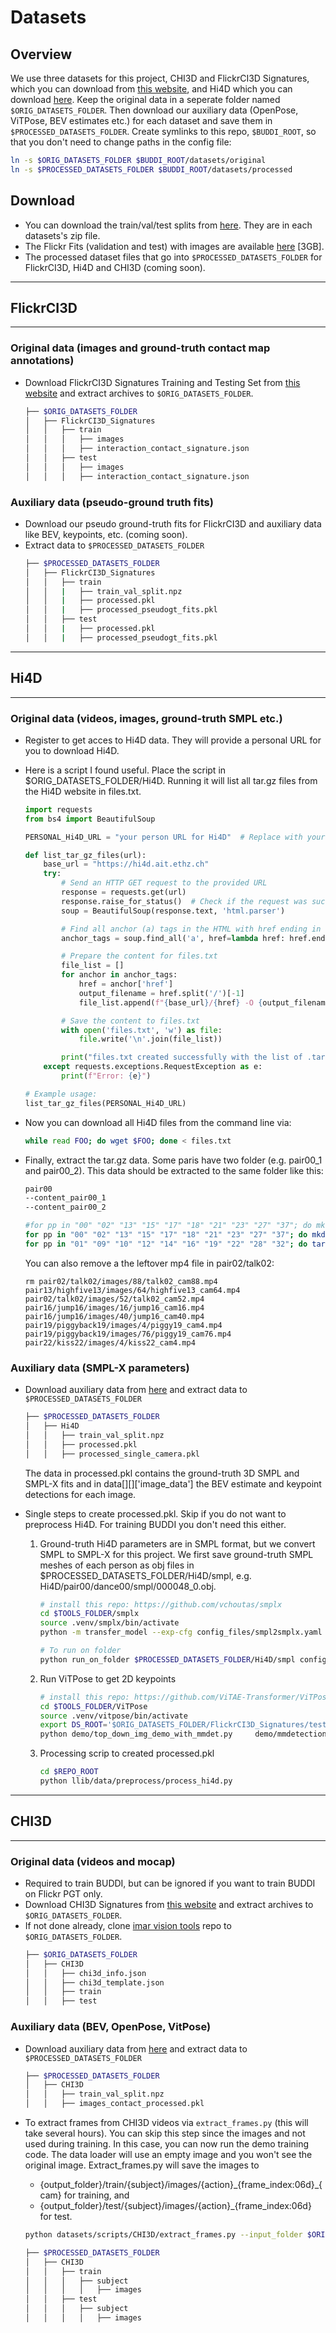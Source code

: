 # Datasets

## Overview
We use three datasets for this project, CHI3D and FlickrCI3D Signatures, which you can download 
from [this website](https://ci3d.imar.ro/download), and Hi4D which you can download [here](https://yifeiyin04.github.io/Hi4D/#dataset). 
Keep the original data in a seperate folder named `$ORIG_DATASETS_FOLDER`. Then download our auxiliary data (OpenPose, ViTPose, BEV estimates etc.)
for each dataset and save them in `$PROCESSED_DATASETS_FOLDER`. Create symlinks to this repo, `$BUDDI_ROOT`, so that you don't need to change 
paths in the config file:

```bash
ln -s $ORIG_DATASETS_FOLDER $BUDDI_ROOT/datasets/original
ln -s $PROCESSED_DATASETS_FOLDER $BUDDI_ROOT/datasets/processed
```

## Download
- You can download the train/val/test splits from [here](https://drive.google.com/drive/folders/1mgV2AwzOhEm2twCpKUJhc1WVL5AYjpXM?usp=sharing). They are in each datasets's zip file.
- The Flickr Fits (validation and test) with images are available [here](https://drive.google.com/file/d/1jnZx0ZwN6HOdwqbPCrNRNxCFAWRAsUtL/view?usp=sharing) [3GB].
- The processed dataset files that go into `$PROCESSED_DATASETS_FOLDER` for FlickrCI3D, Hi4D and CHI3D (coming soon).

------------
## FlickrCI3D
------------
### Original data (images and ground-truth contact map annotations)
- Download FlickrCI3D Signatures Training and Testing Set from [this website](https://ci3d.imar.ro/download) and extract archives to `$ORIG_DATASETS_FOLDER`.
    ```bash
    ├── $ORIG_DATASETS_FOLDER
    │   ├── FlickrCI3D_Signatures
    │   │   ├── train
    │   │   │   ├── images
    │   │   │   ├── interaction_contact_signature.json    
    │   │   ├── test
    │   │   │   ├── images
    │   │   │   ├── interaction_contact_signature.json   
    ```

### Auxiliary data (pseudo-ground truth fits)
- Download our pseudo ground-truth fits for FlickrCI3D and auxiliary data like BEV, keypoints, etc. (coming soon).
- Extract data to `$PROCESSED_DATASETS_FOLDER`
    ```bash
    ├── $PROCESSED_DATASETS_FOLDER
    │   ├── FlickrCI3D_Signatures
    │   │   ├── train 
    │   │   |   ├── train_val_split.npz 
    │   │   |   ├── processed.pkl
    │   │   |   ├── processed_pseudogt_fits.pkl
    │   │   ├── test
    │   │   |   ├── processed.pkl
    │   │   |   ├── processed_pseudogt_fits.pkl
    ```

----------
## Hi4D
------------
### Original data (videos, images, ground-truth SMPL etc.)
- Register to get acces to Hi4D data. They will provide a personal URL for you to download Hi4D. 
- Here is a script I found useful. Place the script in $ORIG_DATASETS_FOLDER/Hi4D. Running it will list all tar.gz files from the Hi4D website in files.txt.
    ```python
    import requests
    from bs4 import BeautifulSoup

    PERSONAL_Hi4D_URL = "your person URL for Hi4D"  # Replace with your desired URL

    def list_tar_gz_files(url):
        base_url = "https://hi4d.ait.ethz.ch"
        try:
            # Send an HTTP GET request to the provided URL
            response = requests.get(url)
            response.raise_for_status()  # Check if the request was successful
            soup = BeautifulSoup(response.text, 'html.parser')

            # Find all anchor (a) tags in the HTML with href ending in .tar.gz
            anchor_tags = soup.find_all('a', href=lambda href: href.endswith('.tar.gz'))

            # Prepare the content for files.txt
            file_list = []
            for anchor in anchor_tags:
                href = anchor['href']
                output_filename = href.split('/')[-1]
                file_list.append(f"{base_url}/{href} -O {output_filename}")

            # Save the content to files.txt
            with open('files.txt', 'w') as file:
                file.write('\n'.join(file_list))

            print("files.txt created successfully with the list of .tar.gz files.")
        except requests.exceptions.RequestException as e:
            print(f"Error: {e}")

    # Example usage:
    list_tar_gz_files(PERSONAL_Hi4D_URL)
    ```
- Now you can download all Hi4D files from the command line via: 
    ```bash
    while read FOO; do wget $FOO; done < files.txt
    ```

- Finally, extract the tar.gz data. Some paris have two folder (e.g. pair00_1 and pair00_2). This data should be extracted to the same folder like this: 
    ```bash
    pair00
    --content_pair00_1
    --content_pair00_2
    ```

    ```bash
    #for pp in "00" "02" "13" "15" "17" "18" "21" "23" "27" "37"; do mkdir pair$pp && mv pair$pp\_1/* pair$pp/ && mv pair$pp\_2/* pair$pp/ && rm -r pair$pp\_1 pair$pp\_2; done
    for pp in "00" "02" "13" "15" "17" "18" "21" "23" "27" "37"; do mkdir pair$pp && tar xf pair$pp\_1.tar.gz -C pair$pp --strip-components 1 && tar xf pair$pp\_2.tar.gz -C pair$pp --strip-components 1; done
    for pp in "01" "09" "10" "12" "14" "16" "19" "22" "28" "32"; do tar xf pair$pp.tar.gz; done

    ```

    You can also remove a the leftover mp4 file in pair02/talk02:
    ```
    rm pair02/talk02/images/88/talk02_cam88.mp4 pair13/highfive13/images/64/highfive13_cam64.mp4 pair02/talk02/images/52/talk02_cam52.mp4 pair16/jump16/images/16/jump16_cam16.mp4 pair16/jump16/images/40/jump16_cam40.mp4 pair19/piggyback19/images/4/piggy19_cam4.mp4 pair19/piggyback19/images/76/piggy19_cam76.mp4 pair22/kiss22/images/4/kiss22_cam4.mp4
    ```

### Auxiliary data (SMPL-X parameters)
- Download auxiliary data from [here](url.url) and extract data to `$PROCESSED_DATASETS_FOLDER`
    ```bash
    ├── $PROCESSED_DATASETS_FOLDER
    │   ├── Hi4D
    │   │   ├── train_val_split.npz 
    │   │   ├── processed.pkl
    │   │   ├── processed_single_camera.pkl
    ```

    The data in processed.pkl contains the ground-truth 3D SMPL and SMPL-X fits and in data[<PAIR>][<ACTION>]['image_data'] the BEV estimate and keypoint detections for each image.

- Single steps to create processed.pkl. Skip if you do not want to preprocess Hi4D. For training BUDDI you don't need this either.
    1) Ground-truth Hi4D parameters are in SMPL format, but we convert SMPL to SMPL-X for this project. We first save ground-truth SMPL
    meshes of each person as obj files in $PROCESSED_DATASETS_FOLDER/Hi4D/smpl, e.g. Hi4D/pair00/dance00/smpl/000048_0.obj.
        ```bash
        # install this repo: https://github.com/vchoutas/smplx
        cd $TOOLS_FOLDER/smplx
        source .venv/smplx/bin/activate
        python -m transfer_model --exp-cfg config_files/smpl2smplx.yaml

        # To run on folder
        python run_on_folder $PROCESSED_DATASETS_FOLDER/Hi4D/smpl config_files/smpl2smplx.yaml
        ```

    2) Run ViTPose to get 2D keypoints
        ```bash
        # install this repo: https://github.com/ViTAE-Transformer/ViTPose
        cd $TOOLS_FOLDER/ViTPose
        source .venv/vitpose/bin/activate
        export DS_ROOT='$ORIG_DATASETS_FOLDER/FlickrCI3D_Signatures/test'
        python demo/top_down_img_demo_with_mmdet.py     demo/mmdetection_cfg/faster_rcnn_r50_fpn_coco.py     https://download.openmmlab.com/mmdetection/v2.0/faster_rcnn/faster_rcnn_r50_fpn_1x_coco/faster_rcnn_r50_fpn_1x_coco_20200130-047c8118.pth     configs/wholebody/2d_kpt_sview_rgb_img/topdown_heatmap/coco-wholebody/hrnet_w48_coco_wholebody_384x288_dark_plus.py     https://download.openmmlab.com/mmpose/top_down/hrnet/hrnet_w48_coco_wholebody_384x288_dark-f5726563_20200918.pth     --img-root $DS_ROOT/images/  --out-img-root $DS_ROOT/keypoints/vitposeplus_images --out-res-root $DS_ROOT/keypoints/vitposeplus
        ```

    3) Processing scrip to created processed.pkl
        ``` bash
        cd $REPO_ROOT
        python llib/data/preprocess/process_hi4d.py
        ```

----------
## CHI3D
------------
### Original data (videos and mocap)
- Required to train BUDDI, but can be ignored if you want to train BUDDI on Flickr PGT only.
- Download CHI3D Signatures from [this website](https://ci3d.imar.ro/download) and extract archives to `$ORIG_DATASETS_FOLDER`.
- If not done already, clone [imar vision tools](https://github.com/sminchisescu-research/imar_vision_datasets_tools.git) repo to `$ORIG_DATASETS_FOLDER`.
    ```bash
    ├── $ORIG_DATASETS_FOLDER
    │   ├── CHI3D
    │   │   ├── chi3d_info.json
    │   │   ├── chi3d_template.json
    │   │   ├── train
    │   │   ├── test
    ```

### Auxiliary data (BEV, OpenPose, VitPose)
- Download auxiliary data from [here](url.url) and extract data to `$PROCESSED_DATASETS_FOLDER`
    ```bash
    ├── $PROCESSED_DATASETS_FOLDER
    │   ├── CHI3D
    │   │   ├── train_val_split.npz 
    │   │   ├── images_contact_processed.pkl 
    ```

- To extract frames from CHI3D videos via `extract_frames.py` (this will take several hours).
    You can skip this step since the images and not used during training. In this case, you can now run the demo training code. 
    The data loader will use an empty image and you won't see the original image. Extract_frames.py will save the images to
    - {output_folder}/train/{subject}/images/{action}\_{frame_index:06d}\_{cam} for training, and
    - {output_folder}/test/{subject}/images/{action}\_{frame_index:06d} for test.
    ```bash
    python datasets/scripts/CHI3D/extract_frames.py --input_folder $ORIG_DATASETS_FOLDER/CHI3D --output_folder $PROCESSED_DATASETS_FOLDER/CHI3D --sequence all
    ```
    ```bash
    ├── $PROCESSED_DATASETS_FOLDER
    │   ├── CHI3D
    │   │   ├── train
    │   │   │   ├── subject
    │   │   │   │   ├── images
    │   │   ├── test
    │   │   │   ├── subject
    │   │   │   │   ├── images
    ```
